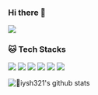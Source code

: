 ### Hi there 👋

<!--
**iysh321/iysh321** is a ✨ _special_ ✨ repository because its `README.md` (this file) appears on your GitHub profile.

Here are some ideas to get you started:

- 🔭 I’m currently working on ...
- 🌱 I’m currently learning ...
- 👯 I’m looking to collaborate on ...
- 🤔 I’m looking for help with ...
- 💬 Ask me about ...
- 📫 How to reach me: ...
- 😄 Pronouns: ...
- ⚡ Fun fact: ...
-->

<a href="https://vvs1.tistory.com" target="_blank"><img src="https://img.shields.io/badge/tistory-000000?style=flat&logo=tistory&logoColor=white"></a> 

### 🐱 Tech Stacks
<img src="https://img.shields.io/badge/JavaScript-F7DF1E?style=flat&logo=javascript&logoColor=white">
<img src="https://img.shields.io/badge/TypeScript-3178C6?style=flat&logo=typescript&logoColor=white">
<img src="https://img.shields.io/badge/NodeJS-339933?style=flat&logo=nodedotjs&logoColor=white"> 
<img src="https://img.shields.io/badge/NestJS-E0234E?style=flat&logo=nestjs&logoColor=white">
<img src="https://img.shields.io/badge/MySQL-4479A1?style=flat&logo=mysql&logoColor=white">
<img src="https://img.shields.io/badge/AWS-232F3E?style=flat&logo=amazonaws&logoColor=white">

![iysh321's github stats](https://github-readme-stats.vercel.app/api?username=iysh321&show_icons=true&theme=cobalt)
